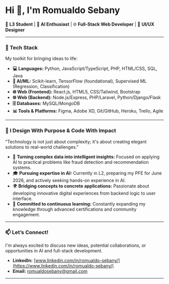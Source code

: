 # Hi 👋, I'm Romualdo Sebany

🚀 **L3 Student** | 🧠 **AI Enthusiast** | 🌐 **Full-Stack Web Developer** | 🎨 **UI/UX Designer**

---

### 🔧 Tech Stack

My toolkit for bringing ideas to life:

* **💻 Languages:** Python, JavaScript/TypeScript, PHP, HTML/CSS, SQL, Java
* **🧠 AI/ML:** Scikit-learn, TensorFlow (foundational), Supervised ML (Regression, Classification)
* **🌐 Web (Frontend):** React.js, HTML5, CSS/Tailwind, Bootstrap
* **🌐 Web (Backend):** Node.js/Express, PHP/Laravel, Python/Django/Flask
* **🗄️ Databases:** MySQL/MongoDB
* **📊 Tools & Platforms:** Figma, Adobe XD, Git/GitHub, Heroku, Trello, Agile

---

### 🎯 I Design With Purpose & Code With Impact

"Technology is not just about complexity; it's about creating elegant solutions to real-world challenges."

* 🧠 **Turning complex data into intelligent insights:** Focused on applying AI to practical problems like fraud detection and recommendation systems.
* 🎓 **Pursuing expertise in AI:** Currently in L2, preparing my PFE for June 2026, and actively seeking hands-on experience in AI.
* 🌍 **Bridging concepts to concrete applications:** Passionate about developing innovative digital experiences from backend logic to user interface.
* 💼 **Committed to continuous learning:** Constantly expanding my knowledge through advanced certifications and community engagement.

---

### 📫 Let’s Connect!

I'm always excited to discuss new ideas, potential collaborations, or opportunities in AI and full-stack development.

* **LinkedIn:** [www.linkedin.com/in/romualdo-sebany/](https://www.linkedin.com/in/romualdo-sebany/)
* **Email:** romualdosebany@gmail.com

---
